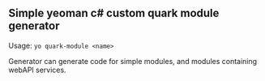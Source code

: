 ## Simple yeoman c# custom quark module generator

Usage: ``` yo quark-module <name> ```

Generator can generate code for simple modules, and modules containing webAPI services. 